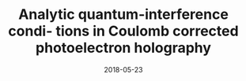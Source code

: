 ---
title: "Analytic quantum-interference condi- tions in Coulomb corrected photoelectron holography"
collection: publications
permalink: /publication/2018-05-23-Analytic quantum-interference condi- tions in Coulomb corrected photoelectron holography
date: 2018-05-23
venue: 'J. Phys. B: At. Mol. Opt. Phys.'
paperurl: 'https://iopscience.iop.org/article/10.1088/1361-6455/aac164/pdf'
citation: 'A. S. Maxwell &amp; C. Figueria de Morisson Faria.  J. Phys. B: At. Mol. Opt. Phys. 51 124001 (2018)'
---